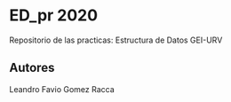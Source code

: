 # ED_pr 2020
Repositorio de las practicas: Estructura de Datos GEI-URV

## Autores
Leandro Favio Gomez Racca
